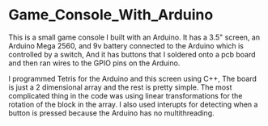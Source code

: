 # Game_Console_With_Arduino
This is a small game console I built with an Arduino.
It has a 3.5" screen, an Arduino Mega 2560, and 9v battery connected to the Arduino which is controlled by a switch,
And it has buttons that I soldered onto a pcb board and then ran wires to the GPIO pins on the Arduino.

I programmed Tetris for the Arduino and this screen using C++,
The board is just a 2 dimensional array and the rest is pretty simple.
The most complicated thing in the code was using linear transformations for the rotation of the block in the array.
I also used interupts for detecting when a button is pressed because the Arduino has no multithreading.
